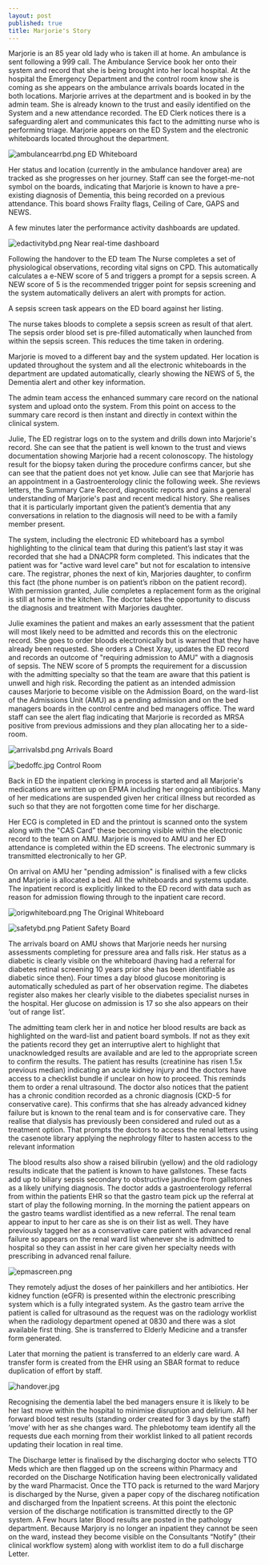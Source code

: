 ```yaml
---
layout: post
published: true
title: Marjorie's Story
---
```

Marjorie is an 85 year old lady who is taken ill at home. An ambulance is sent following a 999 call. The Ambulance Service book her onto their system and record that she is being brought into her local hospital. At the hospital the Emergency Department and the control room know she is coming as she appears on the ambulance arrivals boards located in the both locations.
Marjorie arrives at the department and is booked in by the admin team. She is already known to the trust and easily identified on the System and a new attendance recorded. The ED Clerk notices there is a safeguarding alert and communicates this fact to the admitting nurse who is performing triage. Marjorie appears on the ED System and the electronic whiteboards located throughout the department.

![ambulancearrbd.png]({{site.baseurl}}/img/ambulancearrbd.png)
ED Whiteboard

Her status and location (currently in the ambulance handover area) are tracked as she progresses on her journey. Staff can see the forget-me-not symbol on the boards, indicating that Marjorie is known to have a pre-existing diagnosis of Dementia, this being recorded on a previous attendance. This board shows Frailty flags, Ceiling of Care, GAPS and NEWS.


A few minutes later the performance activity dashboards are updated.

![edactivitybd.png]({{site.baseurl}}/img/edactivitybd.png)
Near real-time dashboard

Following the handover to the ED team The Nurse completes a set of physiological observations, recording vital signs on CPD. This automatically calculates a e-NEW score of 5 and triggers a prompt for a sepsis screen. A NEW score of 5 is the recommended trigger point for sepsis screening and the system automatically delivers an alert with prompts for action.

A sepsis screen task appears on the ED board against her listing.

The nurse takes bloods to complete a sepsis screen as result of that alert. The sepsis order blood set is pre-filled automatically when launched from within the sepsis screen. This reduces the time taken in ordering.

Marjorie is moved to a different bay and the system updated. Her location is updated throughout the system and all the electronic whiteboards in the department are updated automatically, clearly showing the NEWS of 5, the Dementia alert and other key information.

The admin team access the enhanced summary care record on the national system and upload onto the system. From this point on access to the summary care record is then instant and directly in context within the clinical system.

Julie, The ED registrar logs on to the system and drills down into Marjorie's record. She can see that the patient is well known to the trust and views documentation showing Marjorie had a recent colonoscopy. The histology result for the biopsy taken during the procedure confirms cancer, but she can see that the patient does not yet know. Julie can see that Marjorie has an appointment in a Gastroenterology clinic the following week. She reviews letters, the Summary Care Record, diagnostic reports and gains a general understanding of Marjorie's past and recent medical history. She realises that it is particularly important given the patient’s dementia that any conversations in relation to the diagnosis will need to be with a family member present.

The system, including the electronic ED whiteboard has a symbol highlighting to the clinical team that during this patient’s last stay it was recorded that she had a DNACPR form completed. This indicates that the patient was for "active ward level care" but not for escalation to intensive care. The registrar, phones the next of kin, Marjories daughter, to confirm this fact (the phone number is on patient’s ribbon on the patient record). With permission granted, Julie completes a replacement form as the original is still at home in the kitchen. The doctor takes the opportunity to discuss the diagnosis and treatment with Marjories daughter.

Julie examines the patient and makes an early assessment that the patient will most likely need to be admitted and records this on the electronic record. She goes to order bloods electronically but is warned that they have already been requested. She orders a Chest Xray, updates the ED record and records an outcome of "requiring admission to AMU" with a diagnosis of sepsis. The NEW score of 5 prompts the requirement for a discussion with the admitting specialty so that the team are aware that this patient is unwell and high risk.
Recording the patient as an intended admission causes Marjorie to become visible on the Admission Board, on the ward-list of the Admissions Unit (AMU) as a pending admission and on the bed managers boards in the control centre and bed managers office. The ward staff can see the alert flag indicating that Marjorie is recorded as MRSA positive from previous admissions and they plan allocating her to a side-room.

![arrivalsbd.png]({{site.baseurl}}/img/arrivalsbd.png)
Arrivals Board

![bedoffc.jpg]({{site.baseurl}}/img/bedoffc.jpg)
Control Room

Back in ED the inpatient clerking in process is started and all Marjorie's medications are written up on EPMA including her ongoing antibiotics. Many of her medications are suspended given her critical illness but recorded as such so that they are not forgotten come time for her discharge.

Her ECG is completed in ED and the printout is scanned onto the system along with the "CAS Card” these becoming visible within the electronic record to the team on AMU.
Marjorie is moved to AMU and her ED attendance is completed within the ED screens. The electronic summary is transmitted electronically to her GP.

On arrival on AMU her "pending admission" is finalised with a few clicks and Marjorie is allocated a bed. All the whiteboards and systems update. The inpatient record is explicitly linked to the ED record with data such as reason for admission flowing through to the inpatient care record. 

![origwhiteboard.png]({{site.baseurl}}/img/origwhiteboard.png)
The Original Whiteboard

![safetybd.png]({{site.baseurl}}/img/safetybd.png)
Patient Safety Board

The arrivals board on AMU shows that Marjorie needs her nursing assessments completing for pressure area and falls risk. Her status as a diabetic is clearly visible on the whiteboard (having had a referral for diabetes retinal screening 10 years prior she has been identifiable as diabetic since then). Four times a day blood glucose monitoring is automatically scheduled as part of her observation regime. The diabetes register also makes her clearly visible to the diabetes specialist nurses in the hospital. Her glucose on admission is 17 so she also appears on their ‘out of range list’.

The admitting team clerk her in and notice her blood results are back as highlighted on the ward-list and patient board symbols. If not as they exit the patients record they get an interruptive alert to highlight that unacknowledged results are available and are led to the appropriate screen to confirm the results. The patient has results (creatinine has risen 1.5x previous median) indicating an acute kidney injury and the doctors have access to a checklist bundle if unclear on how to proceed. This reminds them to order a renal ultrasound. The doctor also notices that the patient has a chronic condition recorded as a chronic diagnosis (CKD-5 for conservative care). This confirms that she has already advanced kidney failure but is known to the renal team and is for conservative care. They realise that dialysis has previously been considered and ruled out as a treatment option. That prompts the doctors to access the renal letters using the casenote library applying the nephrology filter to hasten access to the relevant information

The blood results also show a raised bilirubin (yellow) and the old radiology results indicate that the patient is known to have gallstones. These facts add up to biliary sepsis secondary to obstructive jaundice from gallstones as a likely unifying diagnosis. The doctor adds a gastroenterology referral from within the patients EHR so that the gastro team pick up the referral at start of play the following morning. In the morning the patient appears on the gastro teams wardlist identified as a new referral. The renal team appear to input to her care as she is on their list as well. They have previously tagged her as a conservative care patient with advanced renal failure so appears on the renal ward list whenever she is admitted to hospital so they can assist in her care given her specialty needs with prescribing in advanced renal failure.

![epmascreen.png]({{site.baseurl}}/img/epmascreen.png)

They remotely adjust the doses of her painkillers and her antibiotics. Her kidney function (eGFR) is presented within the electronic prescribing system which is a fully integrated system. As the gastro team arrive the patient is called for ultrasound as the request was on the radiology worklist when the radiology department opened at 0830 and there was a slot available first thing. She is transferred to Elderly Medicine and a transfer form generated.

Later that morning the patient is transferred to an elderly care ward. A transfer form is created from the EHR using an SBAR format to reduce duplication of effort by staff. 

![handover.jpg]({{site.baseurl}}/img/handover.jpg)

Recognising the dementia label the bed managers ensure it is likely to be her last move within the hospital to minimise disruption and delirium. All her forward blood test results (standing order created for 3 days by the staff) ‘move’ with her as she changes ward. The phlebotomy team identify all the requests due each morning from their worklist linked to all patient records updating their location in real time.

The Discharge letter is finalised by the discharging doctor who selects TTO Meds which are then flagged up on the screens within Pharmacy and recorded on the Discharge Notification having been electronically validated by the ward Pharmacist.
Once the TTO pack is returned to the ward Marjory is discharged by the Nurse, given a paper copy of the dischareg notification and discharged from the Inpatient screens. At this point the electonic version of the discharge notification is transmitted directly to the GP system.
A Few hours later Blood results are posted in the pathology department. Because Marjory is no longer an inpatient they cannot be seen on the ward, instead they become visible on the  Consultants “Notify” (their clinical workflow system) along with worklist item to do a full discharge Letter.
